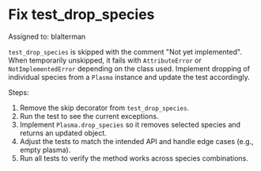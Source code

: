 # Fix test_drop_species

Assigned to: blalterman

`test_drop_species` is skipped with the comment "Not yet implemented". When temporarily unskipped, it fails with `AttributeError` or `NotImplementedError` depending on the class used. Implement dropping of individual species from a `Plasma` instance and update the test accordingly.

Steps:
1. Remove the skip decorator from `test_drop_species`.
2. Run the test to see the current exceptions.
3. Implement `Plasma.drop_species` so it removes selected species and returns an updated object.
4. Adjust the tests to match the intended API and handle edge cases (e.g., empty plasma).
5. Run all tests to verify the method works across species combinations.
